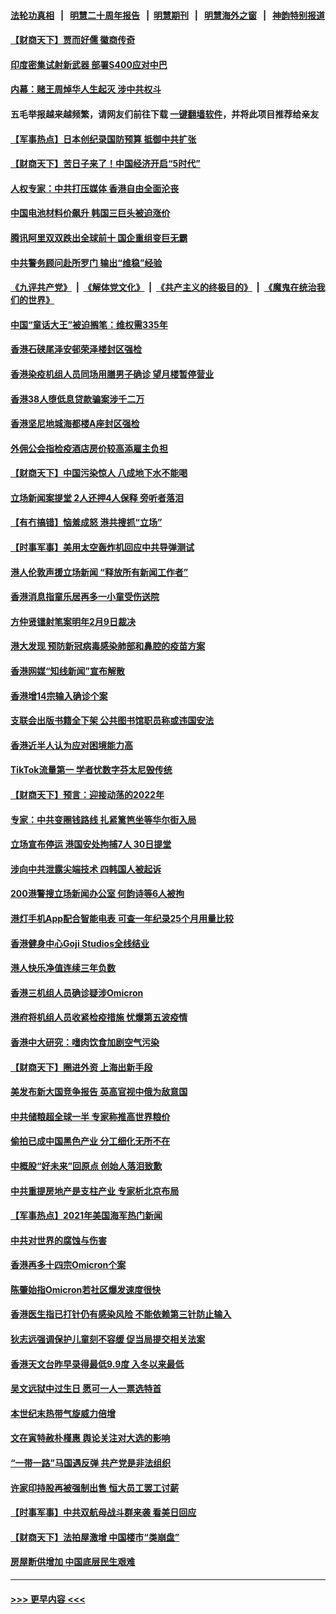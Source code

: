 #### [法轮功真相](https://github.com/gfw-breaker/truth/blob/master/README.md?t=0) &nbsp;&nbsp;|&nbsp;&nbsp; [明慧二十周年报告](https://github.com/gfw-breaker/mh-reports/blob/master/README.md?t=0) &nbsp;&nbsp;|&nbsp;&nbsp;[明慧期刊](https://github.com/gfw-breaker/mh-qikan) &nbsp;&nbsp;|&nbsp;&nbsp; [明慧海外之窗](https://github.com/gfw-breaker/mh-news/blob/master/README.md?t=0) &nbsp;&nbsp;|&nbsp;&nbsp; [神韵特别报道](https://github.com/gfw-breaker/mh-news/blob/master/shenyun.md?t=0)
#### [【财商天下】贾而好儒 徽商传奇](../pages/nsc415/n13474822.md?t=01021150) 
#### [印度密集试射新武器 部署S400应对中巴](../pages/nsc415/n13473959.md?t=01021150) 
#### [内幕：赌王周焯华人生起灭 涉中共权斗](../pages/nsc415/n13473867.md?t=01021150) 
#### 五毛举报越来越频繁，请网友们前往下载 [一键翻墙软件](https://github.com/gfw-breaker/ssr-accounts)，并将此项目推荐给亲友
#### [【军事热点】日本创纪录国防预算 抵御中共扩张](../pages/nsc415/n13473160.md?t=01021150) 
#### [【财商天下】苦日子来了！中国经济开启“5时代”](../pages/nsc415/n13473136.md?t=01021150) 
#### [人权专家：中共打压媒体 香港自由全面沦丧](../pages/nsc415/n13471950.md?t=01021150) 
#### [中国电池材料价飙升 韩国三巨头被迫涨价](../pages/nsc415/n13472964.md?t=01021150) 
#### [腾讯阿里双双跌出全球前十 国企重组变巨无霸](../pages/nsc415/n13472929.md?t=01021150) 
#### [中共警务顾问赴所罗门 输出“维稳”经验](../pages/nsc415/n13472863.md?t=01021150) 
#### [《九评共产党》](https://github.com/begood0513/9ping.md/blob/master/README.md) &nbsp;|&nbsp; [《解体党文化》](../../../../jtdwh.md/blob/master/README.md)  &nbsp;|&nbsp; [《共产主义的终极目的》](../../../../gczydzjmd.md/blob/master/README.md) &nbsp;|&nbsp; [《魔鬼在统治我们的世界》](../../../../mgztzwmdsj.md/blob/master/README.md) 
#### [中国“童话大王”被迫搁笔：维权需335年](../pages/nsc415/n13472655.md?t=01021150) 
#### [香港石硖尾泽安邨荣泽楼封区强检](../pages/nsc415/n13470917.md?t=01021150) 
#### [香港染疫机组人员同场用膳男子确诊 望月楼暂停营业](../pages/nsc415/n13470878.md?t=01021150) 
#### [香港38人堕低息贷款骗案涉千二万](../pages/nsc415/n13470854.md?t=01021150) 
#### [香港坚尼地城海都楼A座封区强检](../pages/nsc415/n13470857.md?t=01021150) 
#### [外佣公会指检疫酒店房价较高添雇主负担](../pages/nsc415/n13470850.md?t=01021150) 
#### [【财商天下】中国污染惊人 八成地下水不能喝](../pages/nsc415/n13470147.md?t=01021150) 
#### [立场新闻案提堂 2人还押4人保释 旁听者落泪](../pages/nsc415/n13470268.md?t=01021150) 
#### [【有冇搞错】恼羞成怒 港共搜抓“立场”](../pages/nsc415/n13467507.md?t=01021150) 
#### [【时事军事】美用太空轰炸机回应中共导弹测试](../pages/nsc415/n13468438.md?t=01021150) 
#### [港人伦敦声援立场新闻 “释放所有新闻工作者”](../pages/nsc415/n13467874.md?t=01021150) 
#### [香港消息指童乐居再多一小童受伤送院](../pages/nsc415/n13467908.md?t=01021150) 
#### [方仲贤镭射笔案明年2月9日裁决](../pages/nsc415/n13467913.md?t=01021150) 
#### [港大发现 预防新冠病毒感染肺部和鼻腔的疫苗方案](../pages/nsc415/n13467876.md?t=01021150) 
#### [香港网媒“知线新闻”宣布解散](../pages/nsc415/n13467879.md?t=01021150) 
#### [香港增14宗输入确诊个案](../pages/nsc415/n13467848.md?t=01021150) 
#### [支联会出版书籍全下架 公共图书馆职员称或违国安法](../pages/nsc415/n13467830.md?t=01021150) 
#### [香港近半人认为应对困境能力高](../pages/nsc415/n13467810.md?t=01021150) 
#### [TikTok流量第一 学者忧数字芬太尼毁传统](../pages/nsc415/n13467739.md?t=01021150) 
#### [【财商天下】预言：迎接动荡的2022年](../pages/nsc415/n13467453.md?t=01021150) 
#### [专家：中共变圈钱路线 扎紧篱笆坐等华尔街入局](../pages/nsc415/n13467541.md?t=01021150) 
#### [立场宣布停运 港国安处拘捕7人 30日提堂](../pages/nsc415/n13467296.md?t=01021150) 
#### [涉向中共泄露尖端技术 四韩国人被起诉](../pages/nsc415/n13467308.md?t=01021150) 
#### [200港警搜立场新闻办公室 何韵诗等6人被拘](../pages/nsc415/n13465617.md?t=01021150) 
#### [港灯手机App配合智能电表 可查一年纪录25个月用量比较](../pages/nsc415/n13465559.md?t=01021150) 
#### [香港健身中心Goji Studios全线结业](../pages/nsc415/n13465509.md?t=01021150) 
#### [港人快乐净值连续三年负数](../pages/nsc415/n13465514.md?t=01021150) 
#### [香港三机组人员确诊疑涉Omicron](../pages/nsc415/n13465499.md?t=01021150) 
#### [港府将机组人员收紧检疫措施 忧爆第五波疫情](../pages/nsc415/n13465493.md?t=01021150) 
#### [香港中大研究：嗜肉饮食加剧空气污染](../pages/nsc415/n13465484.md?t=01021150) 
#### [【财商天下】圈进外资 上海出新手段](../pages/nsc415/n13465004.md?t=01021150) 
#### [美发布新大国竞争报告 英高官视中俄为敌意国](../pages/nsc415/n13465224.md?t=01021150) 
#### [中共储粮超全球一半 专家称推高世界粮价](../pages/nsc415/n13465182.md?t=01021150) 
#### [偷拍已成中国黑色产业 分工细化无所不在](../pages/nsc415/n13464903.md?t=01021150) 
#### [中概股“好未来”回原点 创始人落泪致歉](../pages/nsc415/n13464863.md?t=01021150) 
#### [中共重提房地产是支柱产业 专家析北京布局](../pages/nsc415/n13464812.md?t=01021150) 
#### [【军事热点】2021年美国海军热门新闻](../pages/nsc415/n13463108.md?t=01021150) 
#### [中共对世界的腐蚀与伤害](../pages/nsc415/n13463833.md?t=01021150) 
#### [香港再多十四宗Omicron个案](../pages/nsc415/n13463383.md?t=01021150) 
#### [陈肇始指Omicron若社区爆发速度很快](../pages/nsc415/n13463384.md?t=01021150) 
#### [香港医生指已打针仍有感染风险 不能依赖第三针防止输入](../pages/nsc415/n13463369.md?t=01021150) 
#### [狄志远强调保护儿童刻不容缓 促当局提交相关法案](../pages/nsc415/n13463363.md?t=01021150) 
#### [香港天文台昨早录得最低9.9度 入冬以来最低](../pages/nsc415/n13463360.md?t=01021150) 
#### [吴文远狱中过生日 愿可一人一票选特首](../pages/nsc415/n13463355.md?t=01021150) 
#### [本世纪末热带气旋威力倍增](../pages/nsc415/n13463340.md?t=01021150) 
#### [文在寅特赦朴槿惠 舆论关注对大选的影响](../pages/nsc415/n13461595.md?t=01021150) 
#### [“一带一路”马国遇反弹 共产党是非法组织](../pages/nsc415/n13461514.md?t=01021150) 
#### [许家印持股再被强制出售 恒大员工罢工讨薪](../pages/nsc415/n13461373.md?t=01021150) 
#### [【时事军事】中共双航母战斗群来袭 看美日回应](../pages/nsc415/n13459510.md?t=01021150) 
#### [【财商天下】法拍屋激增 中国楼市“类崩盘”](../pages/nsc415/n13459502.md?t=01021150) 
#### [房屋断供增加 中国底层民生艰难](../pages/nsc415/n13459475.md?t=01021150) 

----
#### [ >>> 更早内容 <<< ](../indexes/nsc415-earlier.md)
